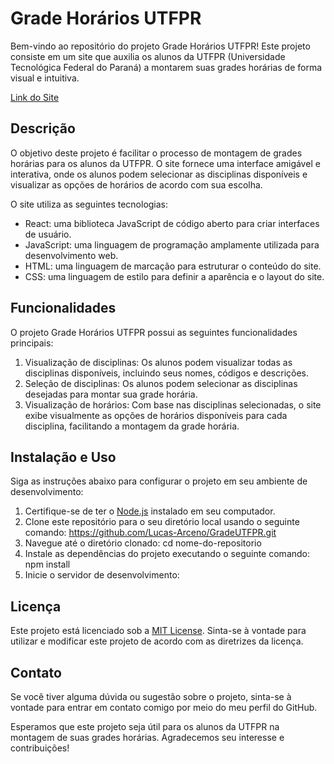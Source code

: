 # Grade Horários UTFPR

Bem-vindo ao repositório do projeto Grade Horários UTFPR! Este projeto consiste em um site que auxilia os alunos da UTFPR (Universidade Tecnológica Federal do Paraná) a montarem suas grades horárias de forma visual e intuitiva.

[Link do Site](https://lucas-arceno.github.io/GradeUTFPR/)

## Descrição

O objetivo deste projeto é facilitar o processo de montagem de grades horárias para os alunos da UTFPR. O site fornece uma interface amigável e interativa, onde os alunos podem selecionar as disciplinas disponíveis e visualizar as opções de horários de acordo com sua escolha.

O site utiliza as seguintes tecnologias:

- React: uma biblioteca JavaScript de código aberto para criar interfaces de usuário.
- JavaScript: uma linguagem de programação amplamente utilizada para desenvolvimento web.
- HTML: uma linguagem de marcação para estruturar o conteúdo do site.
- CSS: uma linguagem de estilo para definir a aparência e o layout do site.

## Funcionalidades

O projeto Grade Horários UTFPR possui as seguintes funcionalidades principais:

1. Visualização de disciplinas: Os alunos podem visualizar todas as disciplinas disponíveis, incluindo seus nomes, códigos e descrições.
2. Seleção de disciplinas: Os alunos podem selecionar as disciplinas desejadas para montar sua grade horária.
3. Visualização de horários: Com base nas disciplinas selecionadas, o site exibe visualmente as opções de horários disponíveis para cada disciplina, facilitando a montagem da grade horária.

## Instalação e Uso

Siga as instruções abaixo para configurar o projeto em seu ambiente de desenvolvimento:

1. Certifique-se de ter o [Node.js](https://nodejs.org) instalado em seu computador.
2. Clone este repositório para o seu diretório local usando o seguinte comando:
https://github.com/Lucas-Arceno/GradeUTFPR.git
3. Navegue até o diretório clonado:
cd nome-do-repositorio
4. Instale as dependências do projeto executando o seguinte comando:
npm install
5. Inicie o servidor de desenvolvimento:
## Licença

Este projeto está licenciado sob a [MIT License](LICENSE.md). Sinta-se à vontade para utilizar e modificar este projeto de acordo com as diretrizes da licença.

## Contato

Se você tiver alguma dúvida ou sugestão sobre o projeto, sinta-se à vontade para entrar em contato comigo por meio do meu perfil do GitHub.

Esperamos que este projeto seja útil para os alunos da UTFPR na montagem de suas grades horárias. Agradecemos seu interesse e contribuições!




